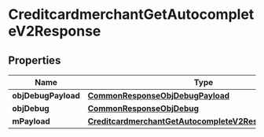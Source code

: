 

# CreditcardmerchantGetAutocompleteV2Response

## Properties

Name | Type | Description | Notes
------------ | ------------- | ------------- | -------------
**objDebugPayload** | [**CommonResponseObjDebugPayload**](CommonResponseObjDebugPayload.md) |  | 
**objDebug** | [**CommonResponseObjDebug**](CommonResponseObjDebug.md) |  |  [optional]
**mPayload** | [**CreditcardmerchantGetAutocompleteV2ResponseMPayload**](CreditcardmerchantGetAutocompleteV2ResponseMPayload.md) |  | 




